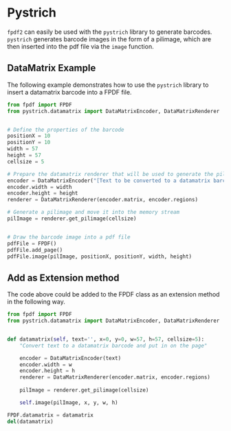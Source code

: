 # Pystrich #

`fpdf2` can easily be used with the `pystrich` library to generate barcodes. `pystrich` generates barcode images in the form of a pilimage, which are then inserted into the pdf file via the `image` function.


## DataMatrix Example ##

The following example demonstrates how to use the `pystrich` library to insert a datamatrix barcode into a FPDF file.

```python
from fpdf import FPDF
from pystrich.datamatrix import DataMatrixEncoder, DataMatrixRenderer


# Define the properties of the barcode
positionX = 10
positionY = 10
width = 57
height = 57
cellsize = 5

# Prepare the datamatrix renderer that will be used to generate the pilimage
encoder = DataMatrixEncoder("[Text to be converted to a datamatrix barcode]")
encoder.width = width
encoder.height = height
renderer = DataMatrixRenderer(encoder.matrix, encoder.regions)

# Generate a pilimage and move it into the memory stream
pilImage = renderer.get_pilimage(cellsize)


# Draw the barcode image into a pdf file
pdfFile = FPDF()
pdfFile.add_page()
pdfFile.image(pilImage, positionX, positionY, width, height)
```

## Add as Extension method ##

The code above could be added to the FPDF class as an extension method in the following way.

```python
from fpdf import FPDF
from pystrich.datamatrix import DataMatrixEncoder, DataMatrixRenderer


def datamatrix(self, text='', x=0, y=0, w=57, h=57, cellsize=5):
    "Convert text to a datamatrix barcode and put in on the page"

    encoder = DataMatrixEncoder(text)
    encoder.width = w
    encoder.height = h
    renderer = DataMatrixRenderer(encoder.matrix, encoder.regions)
    
    pilImage = renderer.get_pilimage(cellsize)

    self.image(pilImage, x, y, w, h)

FPDF.datamatrix = datamatrix
del(datamatrix)
```
